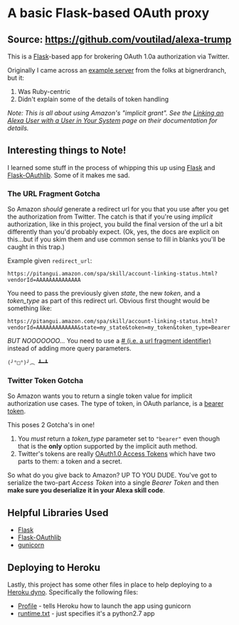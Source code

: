 # A basic Flask-based OAuth proxy

## Source: https://github.com/voutilad/alexa-trump

This is a [Flask](http://flask.pocoo.org)-based app for brokering OAuth 1.0a
authorization via Twitter.

Originally I came across an [example server](https://github.com/bignerdranch/alexa-account-linking-service)
from the folks at bignerdranch, but it:
1. Was Ruby-centric
2. Didn't explain some of the details of token handling

_Note: This is all about using Amazon's "implicit grant". See the
[Linking an Alexa User with a User in Your System](https://developer.amazon.com/public/solutions/alexa/alexa-skills-kit/docs/linking-an-alexa-user-with-a-user-in-your-system)
page on their documentation for details._

## Interesting things to Note!
I learned some stuff in the process of whipping this up using
[Flask](http://flask.pocoo.org) and
[Flask-OAuthlib](https://flask-oauthlib.readthedocs.io). Some of it makes me sad.

### The URL Fragment Gotcha
So Amazon _should_ generate a redirect url for you that you use after you get
the authorization from Twitter. The catch is that if you're using _implicit_
authorization, like in this project, you build the final version of the url a
bit differently than you'd probably expect. (Ok, yes, the docs are explicit
on this...but if you skim them and use common sense to fill in blanks you'll
be caught in this trap.)

Example given `redirect_url`:
```
https://pitangui.amazon.com/spa/skill/account-linking-status.html?vendorId=AAAAAAAAAAAAAA
```

You need to pass the previously given *state*, the new *token*, and a
*token_type* as part of this redirect url. Obvious first thought would be
something like:

```
https://pitangui.amazon.com/spa/skill/account-linking-status.html?vendorId=AAAAAAAAAAAAA&state=my_state&token=my_token&token_type=Bearer
```

_BUT NOOOOOOO..._ You need to use a [# (i.e. a url fragment identifier)](https://en.wikipedia.org/wiki/Fragment_identifier) instead of
adding more query parameters.

`(╯°□°)╯︵ ┻━┻`

### Twitter Token Gotcha
So Amazon wants you to return a single token value for implicit authorization
use cases. The type of token, in OAuth parlance, is a [bearer token](http://oauthlib.readthedocs.io/en/latest/oauth2/tokens/bearer.html).

This poses 2 Gotcha's in one!

1. You _must_ return a *token_type* parameter set to `"bearer"` even though
that is the __only__ option supported by the implicit auth method.
2. Twitter's tokens are really [OAuth1.0 Access Tokens](https://oauth.net/core/1.0a/#rfc.section.6.3.2) which have two parts to
them: a token and a secret.

So what do you give back to Amazon? UP TO YOU DUDE. You've got to serialize the
two-part *Access Token* into a single *Bearer Token* and then __make sure you
deserialize it in your Alexa skill code__.

## Helpful Libraries Used
* [Flask](http://flask.pocoo.org)
* [Flask-OAuthlib](https://flask-oauthlib.readthedocs.io)
* [gunicorn](http://gunicorn.org)

## Deploying to Heroku
Lastly, this project has some other files in place to help deploying to a
[Heroku dyno](https://www.heroku.com). Specifically the following files:
* [Profile](../Procfile) - tells Heroku how to launch the app using gunicorn
* [runtime.txt](../runtime.txt) - just specifies it's a python2.7 app
